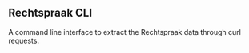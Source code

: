 ## Rechtspraak CLI

A command line interface to extract the Rechtspraak data through curl requests.
